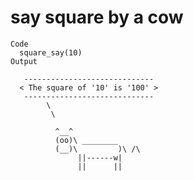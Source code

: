 # say square by a cow

    Code
      square_say(10)
    Output
      
       ----------------------------- 
      < The square of '10' is '100' >
       ----------------------------- 
            \
             \
      
              ^__^ 
              (oo)\ ________ 
              (__)\         )\ /\ 
                   ||------w|
                   ||      ||

